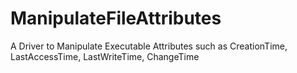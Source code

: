 # ManipulateFileAttributes
A Driver to Manipulate Executable Attributes such as CreationTime, LastAccessTime, LastWriteTime, ChangeTime
